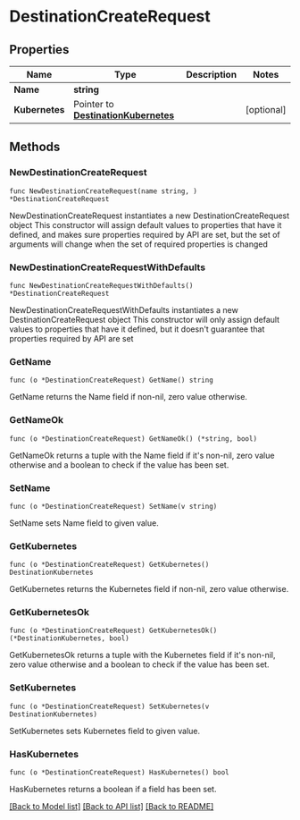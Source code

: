 # DestinationCreateRequest

## Properties

Name | Type | Description | Notes
------------ | ------------- | ------------- | -------------
**Name** | **string** |  | 
**Kubernetes** | Pointer to [**DestinationKubernetes**](DestinationKubernetes.md) |  | [optional] 

## Methods

### NewDestinationCreateRequest

`func NewDestinationCreateRequest(name string, ) *DestinationCreateRequest`

NewDestinationCreateRequest instantiates a new DestinationCreateRequest object
This constructor will assign default values to properties that have it defined,
and makes sure properties required by API are set, but the set of arguments
will change when the set of required properties is changed

### NewDestinationCreateRequestWithDefaults

`func NewDestinationCreateRequestWithDefaults() *DestinationCreateRequest`

NewDestinationCreateRequestWithDefaults instantiates a new DestinationCreateRequest object
This constructor will only assign default values to properties that have it defined,
but it doesn't guarantee that properties required by API are set

### GetName

`func (o *DestinationCreateRequest) GetName() string`

GetName returns the Name field if non-nil, zero value otherwise.

### GetNameOk

`func (o *DestinationCreateRequest) GetNameOk() (*string, bool)`

GetNameOk returns a tuple with the Name field if it's non-nil, zero value otherwise
and a boolean to check if the value has been set.

### SetName

`func (o *DestinationCreateRequest) SetName(v string)`

SetName sets Name field to given value.


### GetKubernetes

`func (o *DestinationCreateRequest) GetKubernetes() DestinationKubernetes`

GetKubernetes returns the Kubernetes field if non-nil, zero value otherwise.

### GetKubernetesOk

`func (o *DestinationCreateRequest) GetKubernetesOk() (*DestinationKubernetes, bool)`

GetKubernetesOk returns a tuple with the Kubernetes field if it's non-nil, zero value otherwise
and a boolean to check if the value has been set.

### SetKubernetes

`func (o *DestinationCreateRequest) SetKubernetes(v DestinationKubernetes)`

SetKubernetes sets Kubernetes field to given value.

### HasKubernetes

`func (o *DestinationCreateRequest) HasKubernetes() bool`

HasKubernetes returns a boolean if a field has been set.


[[Back to Model list]](../README.md#documentation-for-models) [[Back to API list]](../README.md#documentation-for-api-endpoints) [[Back to README]](../README.md)


